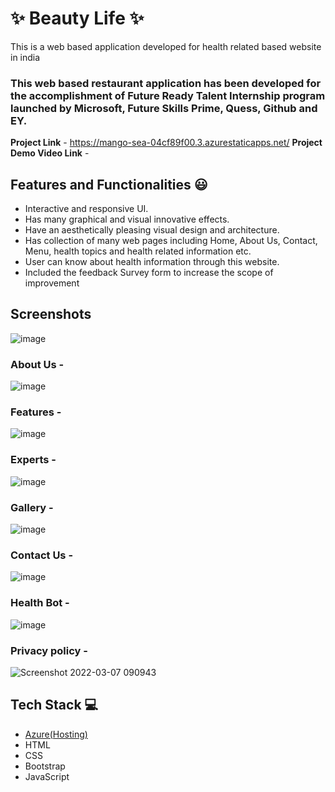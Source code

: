 # ✨ Beauty Life  ✨

This is a web based application developed for health related based website in india

### This web based restaurant application has been developed for the accomplishment of Future Ready Talent Internship program launched by Microsoft, Future Skills Prime, Quess, Github and EY.


**Project Link** - https://mango-sea-04cf89f00.3.azurestaticapps.net/
**Project Demo Video Link** - 


## Features and Functionalities 😃

- Interactive and responsive UI.
- Has many graphical and visual innovative effects.
- Have an aesthetically pleasing visual design and architecture.
- Has collection of many web pages including Home, About Us, Contact, Menu, health topics and health related information etc.
- User can know about health information through this website.
- Included the feedback Survey form to increase the scope of improvement 

## Screenshots

![image](https://github.com/AkashSeervi2003/Beauty-Life/assets/123230403/58fa6fbc-7b42-45c3-af7e-8e8039a89734)



   

### About Us -


![image](https://github.com/AkashSeervi2003/Beauty-Life/assets/123230403/06a54bd9-cfd0-4bc8-9c53-e44e975a96b2)


### Features -


![image](https://github.com/AkashSeervi2003/Beauty-Life/assets/123230403/1546a264-46af-4e6e-9462-2bf3e1e0c353)


### Experts -


![image](https://github.com/AkashSeervi2003/Beauty-Life/assets/123230403/ab94ea00-da1f-4a02-8c2d-fe994d3dac6a)


### Gallery -


![image](https://github.com/AkashSeervi2003/Beauty-Life/assets/123230403/089b591f-a4be-44ee-a03d-2abf9c00a81b)


### Contact Us -


![image](https://github.com/AkashSeervi2003/Beauty-Life/assets/123230403/2f2b16de-4656-44b3-8b4e-b4dba46afa41)


### Health Bot -


![image](https://github.com/AkashSeervi2003/Beauty-Life/assets/123230403/4fd3d949-6a69-4e5e-98bb-a891476ae0f6)



### Privacy policy -


![Screenshot 2022-03-07 090943](https://user-images.githubusercontent.com/98517345/156963849-e8ead038-b9ea-4320-9165-9f99cf00d9d2.jpg)



## Tech Stack 💻

- [Azure(Hosting)](https://azure.microsoft.com/en-in/features/azure-portal/)
- HTML
- CSS
- Bootstrap
- JavaScript
